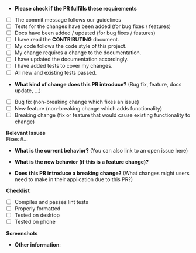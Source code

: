 - **Please check if the PR fulfills these requirements**

* [ ] The commit message follows our guidelines
* [ ] Tests for the changes have been added (for bug fixes / features)
* [ ] Docs have been added / updated (for bug fixes / features)
* [ ] I have read the **CONTRIBUTING** document.
* [ ] My code follows the code style of this project.
* [ ] My change requires a change to the documentation.
* [ ] I have updated the documentation accordingly.
* [ ] I have added tests to cover my changes.
* [ ] All new and existing tests passed.

- **What kind of change does this PR introduce?** (Bug fix, feature, docs update, ...)

* [ ] Bug fix (non-breaking change which fixes an issue)
* [ ] New feature (non-breaking change which adds functionality)
* [ ] Breaking change (fix or feature that would cause existing functionality to change)

**Relevant Issues**  
Fixes #...

- **What is the current behavior?** (You can also link to an open issue here)

* **What is the new behavior (if this is a feature change)?**

- **Does this PR introduce a breaking change?** (What changes might users need to make in their application due to this PR?)

**Checklist**

- [ ] Compiles and passes lint tests
- [ ] Properly formatted
- [ ] Tested on desktop
- [ ] Tested on phone

**Screenshots**

- **Other information**:
